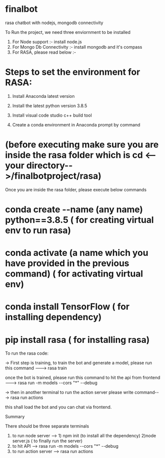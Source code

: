 # finalbot
 rasa chatbot with nodejs, mongodb connectivity

To Run the project, we need three enviornment to be installed 
1. For Node support :- install node.js
2. For Mongo Db Connectivity :-  install mongodb and it's compass
3. For RASA, please read below :-

# Steps to set the environment for RASA:  
1. Install Anaconda latest version  

2. Install the latest python version 3.8.5 

3. Install visual code studio c++ build tool 

4. Create a conda environment in Anaconda prompt by command  
# (before executing make sure you are inside the rasa folder which is cd <--your directory-->/finalbotproject/rasa)
 
 Once you are inside the rasa folder, please execute below commands

# conda create --name (any name)  python==3.8.5 ( for creating virtual env to run rasa)

# conda activate (a name which you have provided in the previous command)  ( for activating virtual env)

# conda install TensorFlow ( for installing dependency)

# pip install rasa  ( for installing rasa)

 

To run the rasa code: 

-> First step is training, to train the bot and generate a model, please run this command ---> rasa train

once the bot is trained, please run this command to hit the api from frontend ---> rasa run -m models --cors "*" --debug

->  then in another terminal to run the action server please write command---> rasa run actions

this shall load the bot and you can chat via frontend. 


Summary

There should be three separate terminals
1. to run node server --> 1) npm init (to install all the dependency) 2)node server.js ( to finally run the server)
2. to hit API --> rasa run -m models --cors "*" --debug
3. to run action server --> rasa run actions

 
 

